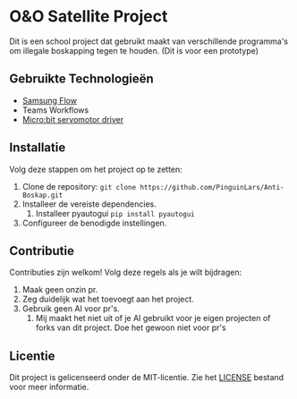 # O&O Satellite Project

Dit is een school project dat gebruikt maakt van verschillende programma's om illegale boskapping tegen te houden. (Dit is voor een prototype)

## Gebruikte Technologieën

- [Samsung Flow](https://www.samsung.com/us/support/owners/app/samsung_flow)
- Teams Workflows
- [Micro:bit servomotor driver](https://github.com/PinguinLars/anti-boskap-microdriver)

## Installatie

Volg deze stappen om het project op te zetten:

1. Clone de repository: `git clone https://github.com/PinguinLars/Anti-Boskap.git`
2. Installeer de vereiste dependencies.
    1. Installeer pyautogui `pip install pyautogui`
3. Configureer de benodigde instellingen.


## Contributie

Contributies zijn welkom! Volg deze regels als je wilt bijdragen:

1. Maak geen onzin pr.
2. Zeg duidelijk wat het toevoegt aan het project.
3. Gebruik geen AI voor pr's.
    1. Mij maakt het niet uit of je AI gebruikt voor je eigen projecten of forks van dit project. Doe het gewoon niet voor pr's

## Licentie

Dit project is gelicenseerd onder de MIT-licentie. Zie het [LICENSE](LICENSE) bestand voor meer informatie.

